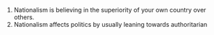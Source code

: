 1. Nationalism is believing in the superiority of your own country over others.
2. Nationalism affects politics by usually leaning towards authoritarian
<!--stackedit_data:
eyJoaXN0b3J5IjpbLTE2NDU5OTk3NDZdfQ==
-->